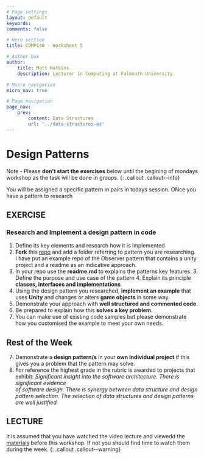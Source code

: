```yaml
---
# Page settings
layout: default
keywords:
comments: false

# Hero section
title: COMP140 - Worksheet 5

# Author box
author:
    title: Matt Watkins
    description: Lecturer in Computing at Falmouth University

# Micro navigation
micro_nav: true

# Page navigation
page_nav:
    prev:
        content: Data Structures
        url: '../data-structures-ws'
---
```


# Design Patterns

Note - Please **don't start the exercises** below until the begining of mondays workshop as the task will be done in groups.
{: .callout .callout--info}

You will be assigned a specific pattern in pairs in todays session. ONce you have a pattern to research 

## EXERCISE
### Research and Implement a design pattern in code

1. Define its key elements and research how it is implemented
2. **Fork** this [repo](https://github.falmouth.ac.uk/Matt-Watkins/COMP140-Design-Patterns) and add a folder referring to pattern you are researching. I have put an example repo of the Observer pattern that contains a unity project and a readme as an indicative approach.
3. In your repo use the **readme.md** to explains the patterns key features.
	3. Define the purpose and use case of the pattern
	4. Explain its principle **classes, interfaces and implementations**
4. Using the design pattern you researched, **implement an example** that uses **Unity** and changes or alters **game objects** in some way.
5. Demonstrate your approach with **well structured and commented code**.
6. Be prepared to explain how this **solves a key problem**.
7. You can make use of existing code samples but please demonstrate how you customised the example to meet your own needs.


## Rest of the Week

7. Demonstrate a **design pattern/s** in your **own Individual project** if this gives you a problem that the pattern may solve.
8. For reference the highest grade in the rubric is awarded to projects that exhibit:
*Significant insight into the software architecture. There is significant evidence  
of software design. There is synergy between data structure and design pattern selection.  The selection of data structures and design patterns are well justified.*


## LECTURE

It is assumed that you have watched the video lecture and viewedd the [materials](design-patterns-lm) before this workshop. If not you should find time to watch them during the week. 
{: .callout .callout--warning}

<!--stackedit_data:
eyJoaXN0b3J5IjpbLTEyNzg5ODk3NzAsLTY0Nzk2MjE4OCwtMT
g2MDcxOTY5NCwtMTM0MDk1ODU2MiwtNTc0NzcwNzE5XX0=
-->